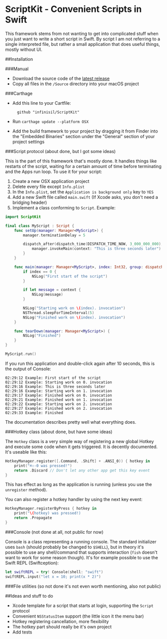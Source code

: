 # ScriptKit - Convenient Scripts in Swift

This framework stems from not wanting to get into complicated stuff when you just want to write a short script in Swift. By script I am not referring to a single interpreted file, but rather a small application that does useful things, mostly without UI.

##Installation

###Manual

- Download the source code of the [latest release](https://github.com/Infinisil/ScriptKit/archive/master.zip)
- Copy all files in the `/Source` directory into your macOS project

###Carthage

- Add this line to your Cartfile:

		github "infinisil/ScriptKit"

- Run `carthage update --platform OSX`
- Add the build framework to your project by dragging it from Finder into the "Embedded Binaries" section under the "General" section of your project settings

###Script protocol (about done, but I got some ideas)

This is the part of this framework that's mostly done. It handles things like restarts of the script, waiting for a certain amount of time before terminating and the Apps run loop. To use it for your script:

 1. Create a new OSX application project
 2. Delete every file except `Info.plist`
 3. In the `Info.plist`, set the `Application is background only` key to `YES`
 4. Add a new Swift file called `main.swift` (If Xcode asks, you don't need a bridging header)
 5. Implement a class conforming to `Script`. Example:

```swift
import ScriptKit

final class MyScript : Script {
    func setUp(manager: Manager<MyScript>) {
        manager.terminationDelay = 5

        dispatch_after(dispatch_time(DISPATCH_TIME_NOW, 3_000_000_000), manager.metaQueue) {
            manager.invokeMain(context: "This is three seconds later")
        }
    }

    func main(manager: Manager<MyScript>, index: Int32, group: dispatch_group_t, context: String?) {
        if index == 0 {
            NSLog("First start of the script")
        }

        if let message = context {
            NSLog(message)
        }

        NSLog("Starting work on \(index). invocation")
        NSThread.sleepForTimeInterval(5)
        NSLog("Finished work on \(index). invocation")
    }

    func tearDown(manager: Manager<MyScript>) {
        NSLog("Finished")
    }
}

MyScript.run()
```

If you run this application and double-click again after 10 seconds, this is the output of Console:

```
02:29:12 Example: First start of the script
02:29:12 Example: Starting work on 0. invocation
02:29:16 Example: This is three seconds later
02:29:16 Example: Starting work on 1. invocation
02:29:17 Example: Finished work on 0. invocation
02:29:21 Example: Finished work on 1. invocation
02:29:22 Example: Starting work on 2. invocation
02:29:27 Example: Finished work on 2. invocation
02:29:33 Example: Finished
```

The documentation describes pretty well what everything does.

###Hotkey class (about done, but have some ideas)

The `Hotkey` class is a very simple way of registering a new global Hotkey and execute some code when it gets triggered. It is decently documented. It's useable like this:

```swift
HotkeyManager.register([.Command, .Shift] + .ANSI_0)) { hotkey in
    print("⌘⇧-0 was pressed!")
	return .Discard // Don't let any other app get this key event
}
```

This has effect as long as the application is running (unless you use the `unregister` method).

You can also register a hotkey handler by using the next key event:

```swift
HotkeyManager.registerByPress { hotkey in
	print("\(hotkey) was pressed!)
	return .Propagate
}
```

###Console (not done at all, not public for now)

Console is a class representing a running console. The standard initializer uses `bash` (should probably be changed to `$SHELL`), but in theory it's possible to use any shell/command that supports interaction (`fish` doesn't want to work for some reason though). It's for example possible to use the Swift REPL (Swiftception):

```swift
let swiftREPL = try! Console(shell: "swift")
swiftREPL.input("let x = 10; print(x * 2)")
```

###File utilities (so not done it's not even worth mentioning, also not public)

##Ideas and stuff to do

- Xcode template for a script that starts at login, supporting the `Script` protocol
- Convenient `NSStatusItem` support (the little icon it the menu bar)
- Hotkey registering cancellation, more flexibility
- The hotkey part should really be it's own project
- Add tests
